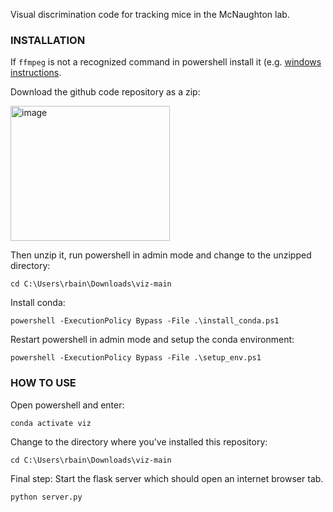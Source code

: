 Visual discrimination code for tracking mice in the McNaughton lab.

### INSTALLATION ###

If `ffmpeg` is not a recognized command in powershell install it (e.g. [windows instructions](https://phoenixnap.com/kb/ffmpeg-windows).

Download the github code repository as a zip:

<img width="255" height="216" alt="image" src="https://github.com/user-attachments/assets/0533f590-2cb4-410c-a1e9-f34e12ec79aa" />

Then unzip it, run powershell in admin mode and change to the unzipped directory:

`cd C:\Users\rbain\Downloads\viz-main`

Install conda:

`powershell -ExecutionPolicy Bypass -File .\install_conda.ps1`

Restart powershell in admin mode and setup the conda environment:

`powershell -ExecutionPolicy Bypass -File .\setup_env.ps1`

### HOW TO USE ###

Open powershell and enter:

`conda activate viz`

Change to the directory where you've installed this repository:

`cd C:\Users\rbain\Downloads\viz-main`

Final step: Start the flask server which should open an internet browser tab.

`python server.py`
